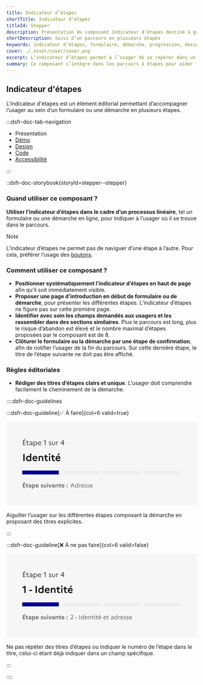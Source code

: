 ```yaml
---
title: Indicateur d’étapes
shortTitle: Indicateur d’étapes
titleId: Stepper
description: Présentation du composant Indicateur d’étapes destiné à guider l’usager au sein d’un parcours en plusieurs étapes comme un formulaire ou une démarche en ligne.
shortDescription: Suivi d’un parcours en plusieurs étapes
keywords: indicateur d’étapes, formulaire, démarche, progression, design système, DSFR, navigation, accessibilité
cover: ./_asset/cover/cover.png
excerpt: L’indicateur d’étapes permet à l’usager de se repérer dans un processus linéaire, en affichant la position actuelle dans le parcours ainsi que les étapes restantes.
summary: Ce composant s’intègre dans les parcours à étapes pour aider l’usager à visualiser son avancée. Il affiche une barre de progression, un titre explicite pour chaque étape et un repère numérique. Il ne permet pas de navigation directe entre les étapes mais accompagne visuellement l’usager du début à la fin du formulaire. Sa structure est fixe, sans personnalisation, pour garantir une expérience uniforme et accessible.
---
```


## Indicateur d'étapes

L’indicateur d'étapes est un élément éditorial permettant d’accompagner l’usager au sein d’un formulaire ou une démarche en plusieurs étapes.

:::dsfr-doc-tab-navigation

- Présentation
- [Démo](./demo/index.md)
- [Design](./design/index.md)
- [Code](./code/index.md)
- [Accessibilité](./accessibility/index.md)

:::

::dsfr-doc-storybook{storyId=stepper--stepper}

### Quand utiliser ce composant ?

**Utiliser l’indicateur d’étapes dans le cadre d’un processus linéaire**, tel un formulaire ou une démarche en ligne, pour indiquer à l’usager où il se trouve dans le parcours.

> [!NOTE]
> L’indicateur d’étapes ne permet pas de naviguer d’une étape à l’autre. Pour cela, préférer l’usage des [boutons](../../../button/_part/doc/index.md).

### Comment utiliser ce composant ?

- **Positionner systématiquement l’indicateur d’étapes en haut de page** afin qu’il soit immédiatement visible.
- **Proposer une page d’introduction en début de formulaire ou de démarche**, pour présenter les différentes étapes. L’indicateur d’étapes ne figure pas sur cette première page.
- **Identifier avec soin les champs demandés aux usagers et les rassembler dans des sections similaires**. Plus le parcours est long, plus le risque d’abandon est élevé et le nombre maximal d’étapes proposées par le composant est de 8.
- **Clôturer le formulaire ou la démarche par une étape de confirmation**, afin de notifier l’usager de la fin du parcours. Sur cette dernière étape, le titre de l’étape suivante ne doit pas être affiché.

### Règles éditoriales

- **Rédiger des titres d’étapes clairs et unique**. L’usager doit comprendre facilement le cheminement de la démarche.

::::dsfr-doc-guidelines

:::dsfr-doc-guideline[✅ À faire]{col=6 valid=true}

![](./_asset/edit/do-1.png)

Aiguiller l’usager sur les différentes étapes composant la démarche en proposant des titres explicites.

:::

:::dsfr-doc-guideline[❌ À ne pas faire]{col=6 valid=false}

![](./_asset/edit/dont-1.png)

Ne pas répéter des titres d’étapes ou indiquer le numéro de l’étape dans le titre, celui-ci étant déjà indiquer dans un champ spécifique.

:::

::::
